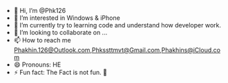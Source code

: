 - 👋 Hi, I’m @Phk126
- 👀 I’m interested in Windows & iPhone
- 🌱 I’m currently try to learning code and understand how developer work.
- 💞️ I’m looking to collaborate on ...
- 📫 How to reach me Phakhin.126@Outlook.com,Phkssttmvt@Gmail.com,Phakhins@iCloud.com
- 😄 Pronouns: HE
- ⚡ Fun fact: The Fact is not fun. 🤯

<!---
Phk126/Phk126 is a ✨ special ✨ repository because its `README.md` (this file) appears on your GitHub profile.
You can click the Preview link to take a look at your changes.
--->
